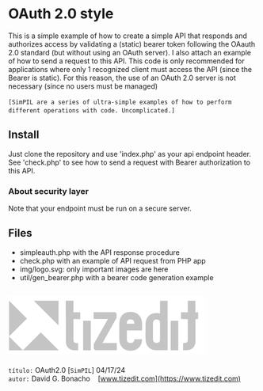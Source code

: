 
# OAuth 2.0 style 
This is a simple example of how to create a simple API that responds and authorizes access by validating a (static) bearer token following the OAauth 2.0 standard (but without using an OAuth server). I also attach an example of how to send a request to this API.
This code is only recommended for applications where only 1 recognized client must access the API (since the Bearer is static). For this reason, the use of an OAuth 2.0 server is not necessary (since no users must be managed)

`[SimPIL are a series of ultra-simple examples of how to perform different operations with code. Uncomplicated.]`

## Install
Just clone the repository and use 'index.php' as your api endpoint header. See 'check.php' to see how to send a request with Bearer authorization to this API.

### About security layer
Note that your endpoint must be run on a secure server. 



## Files
- simpleauth.php with the API response procedure
- check.php with an example of API request from PHP app
- img/logo.svg: only important images are here 
- util/gen_bearer.php with a bearer code generation example


![](img/logo.svg)
---
`título:` OAuth2.0 [`SimPIL`] 04/17/24\
`autor:` David G. Bonacho &nbsp;&nbsp;  [www.tizedit.com](https://www.tizedit.com)

